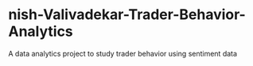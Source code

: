 # nish-Valivadekar-Trader-Behavior-Analytics
A data analytics project to study trader behavior using sentiment data
